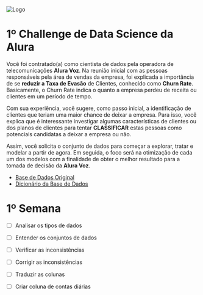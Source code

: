 ![Logo](https://www.alura.com.br/assets/img/challenges/bi/challenges-logo-2.svg)

# 1º Challenge de Data Science da Alura

Você foi contratado(a) como cientista de dados pela operadora de telecomunicações **Alura Voz**. Na reunião inicial com as pessoas responsáveis pela área de vendas da empresa, foi explicada a importância de se **reduzir a Taxa de Evasão** de Clientes, conhecido como **Churn Rate**. Basicamente, o Churn Rate indica o quanto a empresa perdeu de receita ou clientes em um período de tempo.

Com sua experiência, você sugere, como passo inicial, a identificação de clientes que teriam uma maior chance de deixar a empresa. Para isso, você explica que é interessante investigar algumas características de clientes ou dos planos de clientes para tentar **CLASSIFICAR** estas pessoas como potenciais candidatas a deixar a empresa ou não.

Assim, você solicita o conjunto de dados para começar a explorar, tratar e modelar a partir de agora. Em seguida, o foco será na otimização de cada um dos modelos com a finalidade de obter o melhor resultado para a tomada de decisão da **Alura Voz**. 

- [Base de Dados Original](https://raw.githubusercontent.com/MatheussAmorim/Challenge-Data-Science-Alura/master/Data/Telco-Customer-Churn.json)
- [Dicionário da Base de Dados](https://github.com/MatheussAmorim/Challenge-Data-Science-Alura/blob/master/dicionario.md)

# 1º Semana

- [ ] Analisar os tipos de dados
- [ ] Entender os conjuntos de dados 
- [ ] Verificar as inconsistências
- [ ] Corrigir as inconsistências
- [ ] Traduzir as colunas
- [ ] Criar coluna de contas diárias
 
